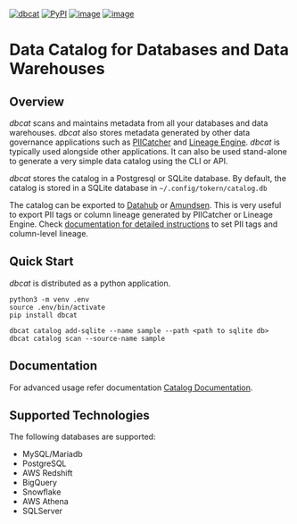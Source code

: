 [![dbcat](https://github.com/tokern/dbcat/actions/workflows/ci.yml/badge.svg)](https://github.com/tokern/dbcat/actions/workflows/ci.yml)
[![PyPI](https://img.shields.io/pypi/v/dbcat.svg)](https://pypi.python.org/pypi/dbcat)
[![image](https://img.shields.io/pypi/l/dbcat.svg)](https://pypi.org/project/dbcat/)
[![image](https://img.shields.io/pypi/pyversions/dbcat.svg)](https://pypi.org/project/dbcat/)

# Data Catalog for Databases and Data Warehouses

## Overview

*dbcat* scans and maintains metadata from all your databases and data warehouses. 
*dbcat* also stores metadata generated by other data governance applications such as 
[PIICatcher](https://github.com/tokern/piicatcher) and [Lineage Engine](https://github.com/tokern/data-lineage).
*dbcat* is typically used alongside other applications. It can also be used stand-alone to generate
a very simple data catalog using the CLI or API.  

*dbcat* stores the catalog in a Postgresql or SQLite database. By default, the catalog is stored in a SQLite
database in `~/.config/tokern/catalog.db`

The catalog can be exported to [Datahub](https://datahubproject.io/) or [Amundsen](https://amundsen.io). This is very 
useful to export PII tags or column lineage generated by PIICatcher or Lineage Engine. 
Check [documentation for detailed instructions](https://tokern.io/docs/catalog/export) to set PII tags and 
column-level lineage.


## Quick Start

*dbcat* is distributed as a python application.

    python3 -m venv .env
    source .env/bin/activate
    pip install dbcat
 
    dbcat catalog add-sqlite --name sample --path <path to sqlite db>
    dbcat catalog scan --source-name sample

## Documentation

For advanced usage refer documentation [Catalog Documentation](https://tokern.io/docs/catalog).

## Supported Technologies

The following databases are supported:

* MySQL/Mariadb
* PostgreSQL
* AWS Redshift
* BigQuery
* Snowflake
* AWS Athena
* SQLServer

